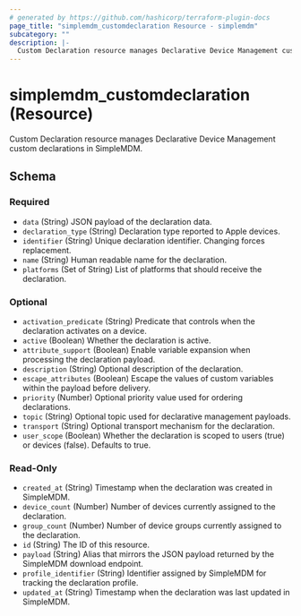```yaml
---
# generated by https://github.com/hashicorp/terraform-plugin-docs
page_title: "simplemdm_customdeclaration Resource - simplemdm"
subcategory: ""
description: |-
  Custom Declaration resource manages Declarative Device Management custom declarations in SimpleMDM.
---
```


# simplemdm_customdeclaration (Resource)

Custom Declaration resource manages Declarative Device Management custom declarations in SimpleMDM.



<!-- schema generated by tfplugindocs -->
## Schema

### Required

- `data` (String) JSON payload of the declaration data.
- `declaration_type` (String) Declaration type reported to Apple devices.
- `identifier` (String) Unique declaration identifier. Changing forces replacement.
- `name` (String) Human readable name for the declaration.
- `platforms` (Set of String) List of platforms that should receive the declaration.

### Optional

- `activation_predicate` (String) Predicate that controls when the declaration activates on a device.
- `active` (Boolean) Whether the declaration is active.
- `attribute_support` (Boolean) Enable variable expansion when processing the declaration payload.
- `description` (String) Optional description of the declaration.
- `escape_attributes` (Boolean) Escape the values of custom variables within the payload before delivery.
- `priority` (Number) Optional priority value used for ordering declarations.
- `topic` (String) Optional topic used for declarative management payloads.
- `transport` (String) Optional transport mechanism for the declaration.
- `user_scope` (Boolean) Whether the declaration is scoped to users (true) or devices (false). Defaults to true.

### Read-Only

- `created_at` (String) Timestamp when the declaration was created in SimpleMDM.
- `device_count` (Number) Number of devices currently assigned to the declaration.
- `group_count` (Number) Number of device groups currently assigned to the declaration.
- `id` (String) The ID of this resource.
- `payload` (String) Alias that mirrors the JSON payload returned by the SimpleMDM download endpoint.
- `profile_identifier` (String) Identifier assigned by SimpleMDM for tracking the declaration profile.
- `updated_at` (String) Timestamp when the declaration was last updated in SimpleMDM.
